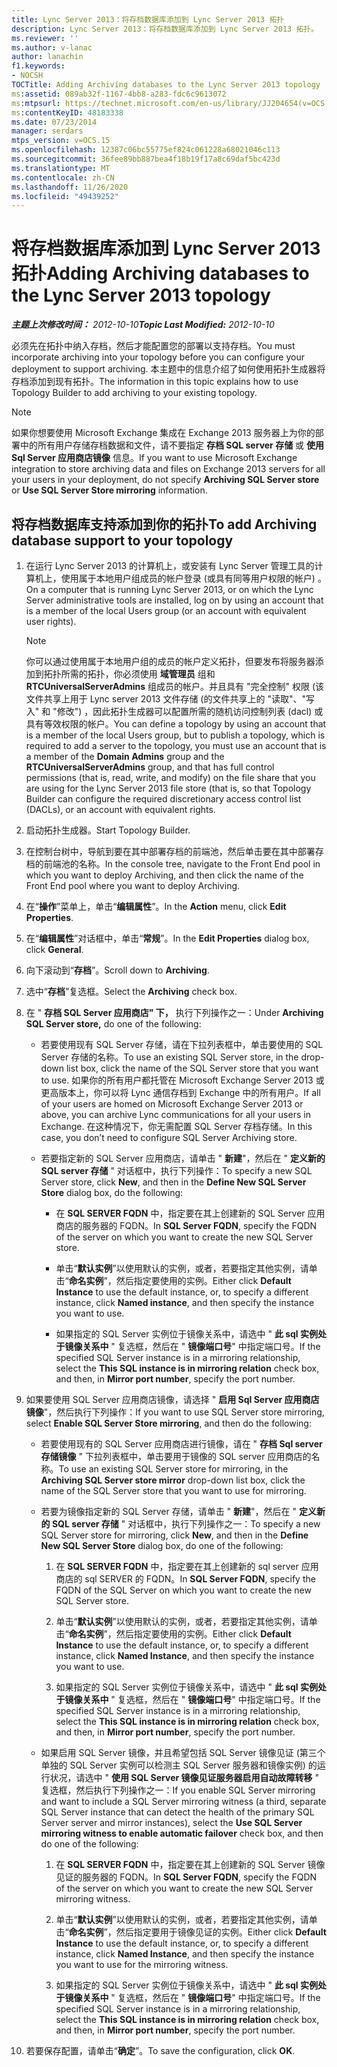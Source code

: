 ```yaml
---
title: Lync Server 2013：将存档数据库添加到 Lync Server 2013 拓扑
description: Lync Server 2013：将存档数据库添加到 Lync Server 2013 拓扑。
ms.reviewer: ''
ms.author: v-lanac
author: lanachin
f1.keywords:
- NOCSH
TOCTitle: Adding Archiving databases to the Lync Server 2013 topology
ms:assetid: 089ab32f-1167-4bb8-a283-fdc6c9613072
ms:mtpsurl: https://technet.microsoft.com/en-us/library/JJ204654(v=OCS.15)
ms:contentKeyID: 48183338
ms.date: 07/23/2014
manager: serdars
mtps_version: v=OCS.15
ms.openlocfilehash: 12387c06bc55775ef824c061228a68021046c113
ms.sourcegitcommit: 36fee89bb887bea4f18b19f17a8c69daf5bc423d
ms.translationtype: MT
ms.contentlocale: zh-CN
ms.lasthandoff: 11/26/2020
ms.locfileid: "49439252"
---
```

# <a name="adding-archiving-databases-to-the-lync-server-2013-topology"></a><span data-ttu-id="59d99-103">将存档数据库添加到 Lync Server 2013 拓扑</span><span class="sxs-lookup"><span data-stu-id="59d99-103">Adding Archiving databases to the Lync Server 2013 topology</span></span>

<div data-xmlns="http://www.w3.org/1999/xhtml">

<div class="topic" data-xmlns="http://www.w3.org/1999/xhtml" data-msxsl="urn:schemas-microsoft-com:xslt" data-cs="https://msdn.microsoft.com/">

<div data-asp="https://msdn2.microsoft.com/asp">



</div>

<div id="mainSection">

<div id="mainBody"><span data-ttu-id="59d99-104">

<span> </span></span><span class="sxs-lookup"><span data-stu-id="59d99-104">

<span> </span></span></span>

<span data-ttu-id="59d99-105">_**主题上次修改时间：** 2012-10-10_</span><span class="sxs-lookup"><span data-stu-id="59d99-105">_**Topic Last Modified:** 2012-10-10_</span></span>

<span data-ttu-id="59d99-106">必须先在拓扑中纳入存档，然后才能配置您的部署以支持存档。</span><span class="sxs-lookup"><span data-stu-id="59d99-106">You must incorporate archiving into your topology before you can configure your deployment to support archiving.</span></span> <span data-ttu-id="59d99-107">本主题中的信息介绍了如何使用拓扑生成器将存档添加到现有拓扑。</span><span class="sxs-lookup"><span data-stu-id="59d99-107">The information in this topic explains how to use Topology Builder to add archiving to your existing topology.</span></span>

<div>


> [!NOTE]  
> <span data-ttu-id="59d99-108">如果你想要使用 Microsoft Exchange 集成在 Exchange 2013 服务器上为你的部署中的所有用户存储存档数据和文件，请不要指定 <STRONG>存档 SQL server 存储</STRONG> 或 <STRONG>使用 Sql Server 应用商店镜像</STRONG> 信息。</span><span class="sxs-lookup"><span data-stu-id="59d99-108">If you want to use Microsoft Exchange integration to store archiving data and files on Exchange 2013 servers for all your users in your deployment, do not specify <STRONG>Archiving SQL Server store</STRONG> or <STRONG>Use SQL Server Store mirroring</STRONG> information.</span></span>



</div>

<div>

## <a name="to-add-archiving-database-support-to-your-topology"></a><span data-ttu-id="59d99-109">将存档数据库支持添加到你的拓扑</span><span class="sxs-lookup"><span data-stu-id="59d99-109">To add Archiving database support to your topology</span></span>

1.  <span data-ttu-id="59d99-110">在运行 Lync Server 2013 的计算机上，或安装有 Lync Server 管理工具的计算机上，使用属于本地用户组成员的帐户登录 (或具有同等用户权限的帐户) 。</span><span class="sxs-lookup"><span data-stu-id="59d99-110">On a computer that is running Lync Server 2013, or on which the Lync Server administrative tools are installed, log on by using an account that is a member of the local Users group (or an account with equivalent user rights).</span></span>
    
    <div>
    

    > [!NOTE]  
    > <span data-ttu-id="59d99-111">你可以通过使用属于本地用户组的成员的帐户定义拓扑，但要发布将服务器添加到拓扑所需的拓扑，你必须使用 <STRONG>域管理员</STRONG> 组和 <STRONG>RTCUniversalServerAdmins</STRONG> 组成员的帐户。并且具有 "完全控制" 权限 (该文件共享上用于 Lync server 2013 文件存储 (的文件共享上的 "读取"、"写入" 和 "修改") ，因此拓扑生成器可以配置所需的随机访问控制列表 (dacl) 或具有等效权限的帐户。</span><span class="sxs-lookup"><span data-stu-id="59d99-111">You can define a topology by using an account that is a member of the local Users group, but to publish a topology, which is required to add a server to the topology, you must use an account that is a member of the <STRONG>Domain Admins</STRONG> group and the <STRONG>RTCUniversalServerAdmins</STRONG> group, and that has full control permissions (that is, read, write, and modify) on the file share that you are using for the Lync Server 2013 file store (that is, so that Topology Builder can configure the required discretionary access control list (DACLs), or an account with equivalent rights.</span></span>

    
    </div>

2.  <span data-ttu-id="59d99-112">启动拓扑生成器。</span><span class="sxs-lookup"><span data-stu-id="59d99-112">Start Topology Builder.</span></span>

3.  <span data-ttu-id="59d99-113">在控制台树中，导航到要在其中部署存档的前端池，然后单击要在其中部署存档的前端池的名称。</span><span class="sxs-lookup"><span data-stu-id="59d99-113">In the console tree, navigate to the Front End pool in which you want to deploy Archiving, and then click the name of the Front End pool where you want to deploy Archiving.</span></span>

4.  <span data-ttu-id="59d99-114">在“**操作**”菜单上，单击“**编辑属性**”。</span><span class="sxs-lookup"><span data-stu-id="59d99-114">In the **Action** menu, click **Edit Properties**.</span></span>

5.  <span data-ttu-id="59d99-115">在“**编辑属性**”对话框中，单击“**常规**”。</span><span class="sxs-lookup"><span data-stu-id="59d99-115">In the **Edit Properties** dialog box, click **General**.</span></span>

6.  <span data-ttu-id="59d99-116">向下滚动到“**存档**”。</span><span class="sxs-lookup"><span data-stu-id="59d99-116">Scroll down to **Archiving**.</span></span>

7.  <span data-ttu-id="59d99-117">选中“**存档**”复选框。</span><span class="sxs-lookup"><span data-stu-id="59d99-117">Select the **Archiving** check box.</span></span>

8.  <span data-ttu-id="59d99-118">在 " **存档 SQL Server 应用商店" 下，** 执行下列操作之一：</span><span class="sxs-lookup"><span data-stu-id="59d99-118">Under **Archiving SQL Server store,** do one of the following:</span></span>
    
      - <span data-ttu-id="59d99-119">若要使用现有 SQL Server 存储，请在下拉列表框中，单击要使用的 SQL Server 存储的名称。</span><span class="sxs-lookup"><span data-stu-id="59d99-119">To use an existing SQL Server store, in the drop-down list box, click the name of the SQL Server store that you want to use.</span></span> <span data-ttu-id="59d99-120">如果你的所有用户都托管在 Microsoft Exchange Server 2013 或更高版本上，你可以将 Lync 通信存档到 Exchange 中的所有用户。</span><span class="sxs-lookup"><span data-stu-id="59d99-120">If all of your users are homed on Microsoft Exchange Server 2013 or above, you can archive Lync communications for all your users in Exchange.</span></span> <span data-ttu-id="59d99-121">在这种情况下，你无需配置 SQL Server 存档存储。</span><span class="sxs-lookup"><span data-stu-id="59d99-121">In this case, you don’t need to configure SQL Server Archiving store.</span></span>
    
      - <span data-ttu-id="59d99-122">若要指定新的 SQL Server 应用商店，请单击 " **新建**"，然后在 " **定义新的 SQL server 存储** " 对话框中，执行下列操作：</span><span class="sxs-lookup"><span data-stu-id="59d99-122">To specify a new SQL Server store, click **New**, and then in the **Define New SQL Server Store** dialog box, do the following:</span></span>
        
          - <span data-ttu-id="59d99-123">在 **SQL SERVER FQDN** 中，指定要在其上创建新的 SQL Server 应用商店的服务器的 FQDN。</span><span class="sxs-lookup"><span data-stu-id="59d99-123">In **SQL Server FQDN**, specify the FQDN of the server on which you want to create the new SQL Server store.</span></span>
        
          - <span data-ttu-id="59d99-124">单击“**默认实例**”以使用默认的实例，或者，若要指定其他实例，请单击“**命名实例**”，然后指定要使用的实例。</span><span class="sxs-lookup"><span data-stu-id="59d99-124">Either click **Default Instance** to use the default instance, or, to specify a different instance, click **Named instance**, and then specify the instance you want to use.</span></span>
        
          - <span data-ttu-id="59d99-125">如果指定的 SQL Server 实例位于镜像关系中，请选中 " **此 sql 实例处于镜像关系中** " 复选框，然后在 " **镜像端口号**" 中指定端口号。</span><span class="sxs-lookup"><span data-stu-id="59d99-125">If the specified SQL Server instance is in a mirroring relationship, select the **This SQL instance is in mirroring relation** check box, and then, in **Mirror port number**, specify the port number.</span></span>

9.  <span data-ttu-id="59d99-126">如果要使用 SQL Server 应用商店镜像，请选择 " **启用 Sql Server 应用商店镜像**"，然后执行下列操作：</span><span class="sxs-lookup"><span data-stu-id="59d99-126">If you want to use SQL Server store mirroring, select **Enable SQL Server Store mirroring**, and then do the following:</span></span>
    
      - <span data-ttu-id="59d99-127">若要使用现有的 SQL Server 应用商店进行镜像，请在 " **存档 Sql server 存储镜像** " 下拉列表框中，单击要用于镜像的 SQL server 应用商店的名称。</span><span class="sxs-lookup"><span data-stu-id="59d99-127">To use an existing SQL Server store for mirroring, in the **Archiving SQL Server store mirror** drop-down list box, click the name of the SQL Server store that you want to use for mirroring.</span></span>
    
      - <span data-ttu-id="59d99-128">若要为镜像指定新的 SQL Server 存储，请单击 " **新建**"，然后在 " **定义新的 SQL server 存储** " 对话框中，执行下列操作之一：</span><span class="sxs-lookup"><span data-stu-id="59d99-128">To specify a new SQL Server store for mirroring, click **New**, and then in the **Define New SQL Server Store** dialog box, do one of the following:</span></span>
        
        1.  <span data-ttu-id="59d99-129">在 **SQL SERVER FQDN** 中，指定要在其上创建新的 sql server 应用商店的 sql SERVER 的 FQDN。</span><span class="sxs-lookup"><span data-stu-id="59d99-129">In **SQL Server FQDN**, specify the FQDN of the SQL Server on which you want to create the new SQL Server store.</span></span>
        
        2.  <span data-ttu-id="59d99-130">单击“**默认实例**”以使用默认的实例，或者，若要指定其他实例，请单击“**命名实例**”，然后指定要使用的实例。</span><span class="sxs-lookup"><span data-stu-id="59d99-130">Either click **Default Instance** to use the default instance, or, to specify a different instance, click **Named Instance**, and then specify the instance you want to use.</span></span>
        
        3.  <span data-ttu-id="59d99-131">如果指定的 SQL Server 实例位于镜像关系中，请选中 " **此 sql 实例处于镜像关系中** " 复选框，然后在 " **镜像端口号**" 中指定端口号。</span><span class="sxs-lookup"><span data-stu-id="59d99-131">If the specified SQL Server instance is in a mirroring relationship, select the **This SQL instance is in mirroring relation** check box, and then, in **Mirror port number**, specify the port number.</span></span>
    
      - <span data-ttu-id="59d99-132">如果启用 SQL Server 镜像，并且希望包括 SQL Server 镜像见证 (第三个单独的 SQL Server 实例可以检测主 SQL Server 服务器和镜像实例) 的运行状况，请选中 " **使用 SQL Server 镜像见证服务器启用自动故障转移** " 复选框，然后执行下列操作之一：</span><span class="sxs-lookup"><span data-stu-id="59d99-132">If you enable SQL Server mirroring and want to include a SQL Server mirroring witness (a third, separate SQL Server instance that can detect the health of the primary SQL Server server and mirror instances), select the **Use SQL Server mirroring witness to enable automatic failover** check box, and then do one of the following:</span></span>
        
        1.  <span data-ttu-id="59d99-133">在 **SQL SERVER FQDN** 中，指定要在其上创建新的 SQL Server 镜像见证的服务器的 FQDN。</span><span class="sxs-lookup"><span data-stu-id="59d99-133">In **SQL Server FQDN**, specify the FQDN of the server on which you want to create the new SQL Server mirroring witness.</span></span>
        
        2.  <span data-ttu-id="59d99-134">单击“**默认实例**”以使用默认的实例，或者，若要指定其他实例，请单击“**命名实例**”，然后指定要用于镜像见证的实例。</span><span class="sxs-lookup"><span data-stu-id="59d99-134">Either click **Default Instance** to use the default instance, or, to specify a different instance, click **Named Instance**, and then specify the instance you want to use for the mirroring witness.</span></span>
        
        3.  <span data-ttu-id="59d99-135">如果指定的 SQL Server 实例位于镜像关系中，请选中 " **此 sql 实例处于镜像关系中** " 复选框，然后在 " **镜像端口号**" 中指定端口号。</span><span class="sxs-lookup"><span data-stu-id="59d99-135">If the specified SQL Server instance is in a mirroring relationship, select the **This SQL instance is in mirroring relation** check box, and then, in **Mirror port number**, specify the port number.</span></span>

10. <span data-ttu-id="59d99-136">若要保存配置，请单击“**确定**”。</span><span class="sxs-lookup"><span data-stu-id="59d99-136">To save the configuration, click **OK**.</span></span>

<span data-ttu-id="59d99-137"></div>

</div>

<span> </span>

</div>

</div>

</span><span class="sxs-lookup"><span data-stu-id="59d99-137"></div>

</div>

<span> </span>

</div>

</div>

</span></span></div>

